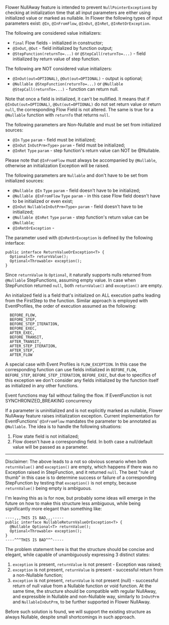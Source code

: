 Flower NullAway feature is intended to prevent `NullPointerException`s by checking at initialization time that all input parameters are either using initialized value or marked as nullable.
In Flower the following types of input parameters exist: `@In`, `@InFromFlow`, `@InOut`, `@InRet`, `@InRetOrException`.

The following are considered value initializers:
- `final` Flow fields - initialized in constructor;
- `@InOut`, `@Out` - field initialized by function output;
- `@StepFunction(returnTo=...)` or `@StepCall(returnTo=...)` - field initialized by return value of step function.

The following are NOT considered value initializers:
- `@InOut(out=OPTIONAL)`, `@Out(out=OPTIONAL)` - output is optional;
- `@Nullable @StepFunction(returnTo=...)` or `@Nullable @StepCall(returnTo=...)` - function can return null.

Note that once a field is initialized, it can't be nullified. It means that if `@InOut(out=OPTIONAL)`, `@Out(out=OPTIONAL)` do not set return value or return `null`, the corresponding Flow Field is not altered. The same is true for a `@Nullable` function with `returnTo` that returns `null`.

The following parameters are Non-Nullable and must be set from initialized sources:
- `@In` `Type` `param` - field must be initialized;
- `@InOut` `InOutPrm<Type>` `param` - field must be initialized;
- `@InRet` `Type` `param` - step function's return value can NOT be @Nullable.

Please note that `@InFromFlow` must always be accompanied by `@Nullable`, otherwise an initialization Exception will be raised.

The following parameters are `Nullable` and don't have to be set from initialized sources:
- `@Nullable @In` `Type` `param` - field doesn't have to be initialized;
- `@Nullable @InFromFlow` `Type` `param` - in this case Flow field doesn't have to be initialized or even exist;
- `@InOut` `NullableInOutPrm<Type>` `param` - field doesn't have to be initialized;
- `@Nullable @InRet` `Type` `param` - step function's return value can be `@Nullable`;
- `@InRetOrException` -

The parameter used with `@InRetOrException` is defined by the following interface:
```
public interface ReturnValueOrException<T> {  
  Optional<T> returnValue();
  Optional<Throwable> exception();
}
```
Since `returnValue` is `Optional`, it naturally supports nulls returned from `@Nullable` StepFunctions, assuming empty value. In case when StepFunction returned `null`, both `returnValue()` and `exception()` are empty.


An initialized field is a field that's initialized on ALL execution paths leading from the FirstStep to the function.
Similar approach is employed with EventProfiles, the order of execution assumed as the following:
```
  BEFORE_FLOW,
  BEFORE_STEP,
  BEFORE_STEP_ITERATION,
  BEFORE_EXEC,
  AFTER_EXEC,
  BEFORE_TRANSIT,
  AFTER_TRANSIT,
  AFTER_STEP_ITERATION,
  AFTER_STEP,
  AFTER_FLOW
```
A special case with Event Profiles is `FLOW_EXCEPTION`. In this case the corresponding function can use fields initialized in `BEFORE_FLOW`, `BEFORE_STEP`, `BEFORE_STEP_ITERATION`, `BEFORE_EXEC`, but due to specifics of this exception we don't consider any fields initialized by the function itself as initialized in any other functions.

Event functions may fail without failing the flow. If EventFunction is not SYNCHRONIZED_BREAKING concurrency

If a parameter is uninitialized and is not explicitly marked as nullable, Flower NullAway feature raises initialization exception.
Current implementation for EventFunctions' `@InFromFlow` mandates the parameter to be annotated as `@Nullable`. The idea is to handle the following situations:
1) Flow state field is not initialized;
2) Flow doesn't have a corresponding field.
   In both case a null/default value will be passed as a parameter.






---
Disclaimer:
The above leads to a not so obvious scenario when both `returnValue()` and `exception()` are empty, which happens if there was no Exception raised in StepFunction, and it returned `null`.
The best "rule of thumb" in this case is to determine success or failure of a corresponding StepFunction by testing that `exception()` is not empty, because `returnValue()` being empty is ambiguous.

I'm leaving this as is for now, but probably some ideas will emerge in the future on how to make this structure less ambiguous, while being significantly more elegant than something like:
```
----,,,THIS IS BAD,,,-----
public interface NullableReturnValueOrException<T> {  
  @Nullable Optional<T> returnValue();
  Optional<Throwable> exception();
}
----^^^THIS IS BAD^^^-----
```
The problem statement here is that the structure should be concise and elegant, while capable of unambiguously expressing 3 distinct states:
1. `exception` is present, `returnValue` is not present - Exception was raised;
2. `exception` is not present, `returnValue` is present - successful return from a non-Nullable function;
3. `exception` is not present, `returnValue` is not present (null) - successful return of null value from a Nullable function or void function.
   At the same time, the structure should be compatible with regular NullAway, and expressible in Nullable and non-Nullable way, similarly to `InOutPrm` and `NullableInOutPrm`, to be further supported in Flower NullAway.

Before such solution is found, we will support the existing structure as always Nullable, despite small shortcomings in such approach.